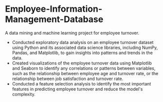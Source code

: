 # Employee-Information-Management-Database
A data mining and machine learning project for employee turnover.

-	 Conducted exploratory data analysis on an employee turnover dataset using Python and its associated data science libraries, including NumPy, Pandas, and Matplotlib, to gain insights into patterns and trends in the data.
-	 Created visualizations of the employee turnover data using Matplotlib and Seaborn to identify any correlations or patterns between variables, such as the relationship between employee age and turnover rate, or the relationship between job satisfaction and turnover rate.
-	 Conducted a feature selection analysis to identify the most important features in predicting employee turnover and reduce the model's complexity.
